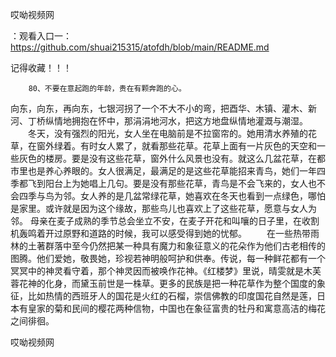 哎呦视频网

：观看入口一：https://github.com/shuai215315/atofdh/blob/main/README.md


记得收藏！！！



		80、不要在意起跑的年龄，贵在有颗奔跑的心。
向东，向东，再向东，七银河拐了一个不大不小的弯，把酉华、木镇、灌木、新河、丁桥纵情地拥抱在怀中，那涓涓地河水，把这方地盘纵情地灌溉与潮湿。
　　冬天，没有强烈的阳光，女人坐在电脑前是不拉窗帘的。她用清水养殖的花草，在窗外绿着。有时女人累了，就看那些花草。花草上面有一片灰色的天空和一些灰色的楼房。要是没有这些花草，窗外什么风景也没有。就这么几盆花草，在都市里也是养心养眼的。女人很满足，最满足的是这些花草能招来青鸟，她们一年四季都飞到阳台上为她唱上几句。要是没有那些花草，青鸟是不会飞来的，女人也不会四季与鸟为邻。女人养的是几盆常绿花草，她喜欢在冬天也看到一点绿色，哪怕是家里。或许就是因为这个缘故，那些鸟儿也喜欢上了这些花草，愿意与女人为邻。
母亲在麦子成熟的季节总会坐立不安，在麦子开花和叫嚷的日子里，在收割机轰鸣着开过原野和道路的时候，我可以感受得到她的忧郁。
　　在一些热带雨林的土著群落中至今仍然把某一种具有魔力和象征意义的花朵作为他们古老相传的图腾。他们爱她，敬畏她，珍视若神明般呵护和供奉。传说，每一种鲜花都有一个冥冥中的神灵看守着，那个神灵因而被唤作花神。《红楼梦》里说，晴雯就是木芙蓉花神的化身，而黛玉前世是一株草。更多的民族是把一种花草作为整个国度的象征，比如热情的西班牙人的国花是火红的石榴，崇信佛教的印度国花自然是莲，日本有皇家的菊和民间的樱花两种信物，中国也在象征富贵的牡丹和寓意高洁的梅花之间徘徊。







哎呦视频网
